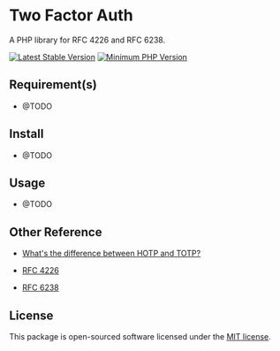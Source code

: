 # Two Factor Auth

A PHP library for RFC 4226 and RFC 6238.

[![Latest Stable Version](https://img.shields.io/packagist/v/lorddashme/php-two-factor-auth.svg?style=flat-square&v=1)](https://packagist.org/packages/lorddashme/php-two-factor-auth) [![Minimum PHP Version](https://img.shields.io/badge/php-%3E%3D%205.6-8892BF.svg?style=flat-square)](https://php.net/)

## Requirement(s)

- @TODO

## Install

- @TODO

## Usage

- @TODO

## Other Reference

- [What's the difference between HOTP and TOTP?](https://www.microcosm.com/blog/hotp-totp-what-is-the-difference)

- [RFC 4226](https://tools.ietf.org/html/rfc4226)

- [RFC 6238](https://tools.ietf.org/html/rfc6238)

## License

This package is open-sourced software licensed under the [MIT license](https://opensource.org/licenses/MIT).

